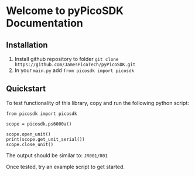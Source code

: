 # Welcome to pyPicoSDK Documentation
## Installation
1. Install github repository to folder `git clone https://github.com/JamesPicoTech/pyPicoSDK.git`
2. In your `main.py` add `from picosdk import picosdk`

## Quickstart
To test functionality of this library, copy and run the following python script:
```
from picosdk import picosdk

scope = picosdk.ps6000a()

scope.open_unit()
print(scope.get_unit_serial())
scope.close_unit()
```
The output should be similar to:
`JR001/001`

Once tested, try an example script to get started.